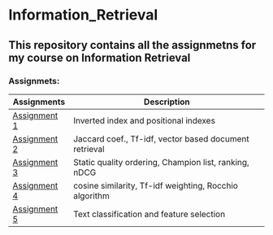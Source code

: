 # Information_Retrieval

## This repository contains all the assignmetns for my course on Information Retrieval 

### Assignmets:

Assignments | Description
------------ | -------------
[Assignment 1](https://drive.google.com/open?id=1P2BkpH5dqPbe9Wt7dOpJ-wbSB_KOH0-O) | Inverted index and positional indexes
[Assignment 2](https://drive.google.com/open?id=1KpbPTyo28tnVelhPBO082nkYDkW_nvGL) | Jaccard coef., Tf-idf, vector based document retrieval
[Assignment 3](https://drive.google.com/open?id=1a-0alRQz6TR8_k6Qh0jtkNMa7rYqcFbR) | Static quality ordering, Champion list, ranking, nDCG 
[Assignment 4](https://drive.google.com/open?id=1m-DxKMa4go4EaV02zJP0Gi4ujHy0YKBj) | cosine similarity, Tf-idf weighting, Rocchio algorithm
[Assignment 5](https://drive.google.com/file/d/1TgMZVKjFVpNSC3PvOD41c_xY6B4O92pi/view?usp=sharing) | Text classification and feature selection 
